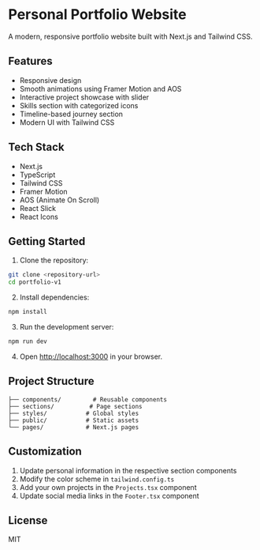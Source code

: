 # Personal Portfolio Website

A modern, responsive portfolio website built with Next.js and Tailwind CSS.

## Features

- Responsive design
- Smooth animations using Framer Motion and AOS
- Interactive project showcase with slider
- Skills section with categorized icons
- Timeline-based journey section
- Modern UI with Tailwind CSS

## Tech Stack

- Next.js
- TypeScript
- Tailwind CSS
- Framer Motion
- AOS (Animate On Scroll)
- React Slick
- React Icons

## Getting Started

1. Clone the repository:

```bash
git clone <repository-url>
cd portfolio-v1
```

2. Install dependencies:

```bash
npm install
```

3. Run the development server:

```bash
npm run dev
```

4. Open [http://localhost:3000](http://localhost:3000) in your browser.

## Project Structure

```
├── components/         # Reusable components
├── sections/          # Page sections
├── styles/           # Global styles
├── public/           # Static assets
└── pages/            # Next.js pages
```

## Customization

1. Update personal information in the respective section components
2. Modify the color scheme in `tailwind.config.ts`
3. Add your own projects in the `Projects.tsx` component
4. Update social media links in the `Footer.tsx` component

## License

MIT
